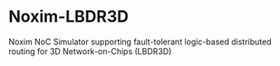 # Noxim-LBDR3D
Noxim NoC Simulator supporting fault-tolerant logic-based distributed routing for 3D Network-on-Chips (LBDR3D)
